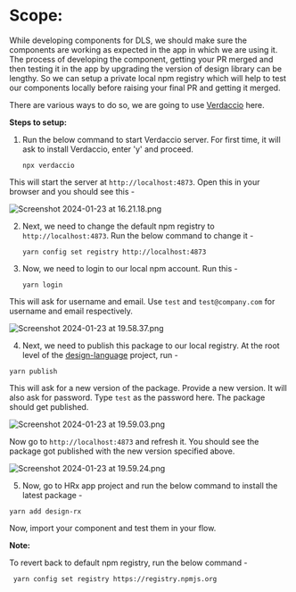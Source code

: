 # **Scope:**

While developing components for DLS, we should make sure the components are working as expected in the app in which we are using it. The process of developing the component, getting your PR merged and then testing it in the app by upgrading the version of design library can be lengthy. So we can setup a private local npm registry which will help to test our components locally before raising your final PR and getting it merged.

There are various ways to do so, we are going to use [Verdaccio](https://verdaccio.org/docs/what-is-verdaccio) here.

**Steps to setup:**

1. Run the below command to start Verdaccio server. For first time, it will ask to install Verdaccio, enter 'y' and proceed.

   `npx verdaccio`

This will start the server at `http://localhost:4873`. Open this in your browser and you should see this -

![Screenshot 2024-01-23 at 16.21.18.png](https://bajajfinservhealth.azureedge.net/png/test/36290fe8-f419-4581-9abe-8c226b1c94e5.png)

2. Next, we need to change the default npm registry to `http://localhost:4873`. Run the below command to change it -

   `yarn config set registry http://localhost:4873`

3. Now, we need to login to our local npm account. Run this -

   `yarn login`

This will ask for username and email. Use `test` and `test@company.com` for username and email respectively.

![Screenshot 2024-01-23 at 19.58.37.png](https://bajajfinservhealth.azureedge.net/png/test/485e1113-8716-4259-97f9-bba46e2af23b.png)

4. Next, we need to publish this package to our local registry. At the root level of the [design-language](https://dev.azure.com/BFHL/HealthRX%20website/_git/design-language) project, run -

`yarn publish`

This will ask for a new version of the package. Provide a new version. It will also ask for password. Type `test` as the password here. The package should get published.

![Screenshot 2024-01-23 at 19.59.03.png](https://bajajfinservhealth.azureedge.net/png/test/66725500-f007-4894-80aa-a42231659082.png)

Now go to `http://localhost:4873` and refresh it. You should see the package got published with the new version specified above.

![Screenshot 2024-01-23 at 19.59.24.png](https://bajajfinservhealth.azureedge.net/png/test/5ee42b74-1905-4c0c-84e9-6ecd542f8df5.png)

5. Now, go to HRx app project and run the below command to install the latest package -

`yarn add design-rx`

Now, import your component and test them in your flow.

**Note:**

To revert back to default npm registry, run the below command -

` yarn config set registry https://registry.npmjs.org`

